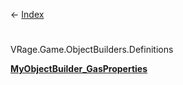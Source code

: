 ← [Index](Api-Index)

# 
VRage.Game.ObjectBuilders.Definitions

**[MyObjectBuilder_GasProperties](VRage.Game.ObjectBuilders.Definitions.MyObjectBuilder_GasProperties)**

